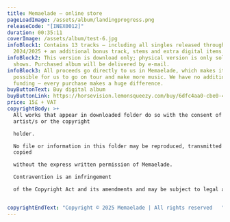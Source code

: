 ```yaml
---
title: Memaelade – online store
pageLoadImage: /assets/album/landingprogress.png
releaseCode: "[INEX0012]"
duration: 00:35:11
coverImage: /assets/album/test-6.jpg
infoBlock1: Contains 13 tracks – including all singles released throughout
  2024/2025 + an additional bonus track, stems and extra digital items.
infoBlock2: This version is download only; physical version is only sold at
  shows. Purchased album will be delivered by e-mail.
infoBlock3: All proceeds go directly to us in Memaelade, which makes it
  possible for us to go on tour and make more music. We have no additional
  funding – every purchase makes a huge difference.
buyButtonText: Buy digital album
buyButtonLink: https://horsevision.lemonsqueezy.com/buy/6dfc4aa0-cbe0-4598-8b51-66b7092cd7af?embed=1&media=0&logo=0
price: 15£ + VAT
copyrightBody: >+
  All works that appear in downloaded folder do so with the consent of the
  artist/s or the copyright 

  holder. 

  No file or information in this folder may be reproduced, transmitted or
  copied 

  without the express written permission of Memaelade. 

  Contravention is an infringement 

  of the Copyright Act and its amendments and may be subject to legal action.


copyrightEndText: "Copyright © 2025 Memaelade | All rights reserved   "
---
```

